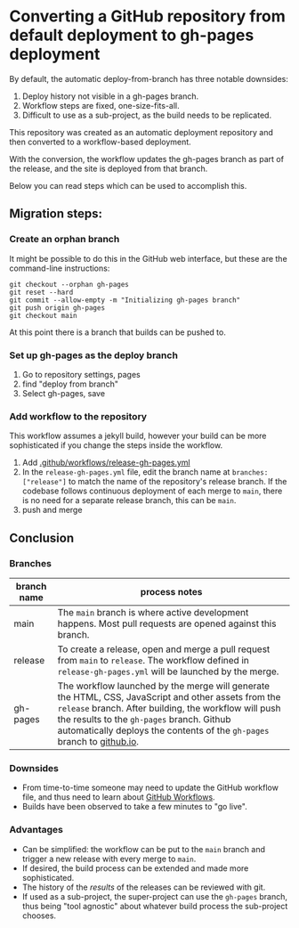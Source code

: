 # Converting a GitHub repository from default deployment to gh-pages deployment

By default, the automatic deploy-from-branch has three notable downsides:

1. Deploy history not visible in a gh-pages branch.
2. Workflow steps are fixed, one-size-fits-all.
3. Difficult to use as a sub-project, as the build needs to be replicated.

This repository was created as an automatic deployment repository and then converted to a workflow-based deployment.

With the conversion, the workflow updates the gh-pages branch as part of the release, and the site is deployed from that branch.

Below you can read steps which can be used to accomplish this.

## Migration steps:

### Create an orphan branch

It might be possible to do this in the GitHub web interface,
but these are the command-line instructions:

```
git checkout --orphan gh-pages
git reset --hard
git commit --allow-empty -m "Initializing gh-pages branch"
git push origin gh-pages
git checkout main
```

At this point there is a branch that builds can be pushed to.

### Set up gh-pages as the deploy branch

1. Go to repository settings, pages
2. find "deploy from branch"
3. Select gh-pages, save

### Add workflow to the repository

This workflow assumes a jekyll build, however your build can be more sophisticated if you change the steps inside the workflow.

1. Add [.github/workflows/release-gh-pages.yml](.github/workflows/release-gh-pages.yml)
2. In the `release-gh-pages.yml` file, edit the branch name at `branches: ["release"]` to match the name of the repository's release branch. If the codebase follows continuous deployment of each merge to `main`, there is no need for a separate release branch, this can be `main`.
3. push and merge

## Conclusion

### Branches

branch name | process notes
-----|-----
main | The `main` branch is where active development happens. Most pull requests are opened against this branch.
release | To create a release, open and merge a pull request from `main` to `release`. The workflow defined in `release-gh-pages.yml` will be launched by the merge.
gh-pages | The workflow launched by the merge will generate the HTML, CSS, JavaScript and other assets from the `release` branch. After building, the workflow will push the results to the `gh-pages` branch.  Github automatically deploys the contents of the `gh-pages` branch to [github.io](https://ericherman.github.io/test-deploy-migration-branch-to-workflow/).

### Downsides

* From time-to-time someone may need to update the GitHub workflow file, and thus need to learn about [GitHub Workflows](https://docs.github.com/en/actions/using-workflows).
* Builds have been observed to take a few minutes to "go live".

### Advantages

* Can be simplified: the workflow can be put to the `main` branch and trigger a new release with every merge to `main`.
* If desired, the build process can be extended and made more sophisticated.
* The history of the _results_ of the releases can be reviewed with git.
* If used as a sub-project, the super-project can use the `gh-pages` branch, thus being "tool agnostic" about whatever build process the sub-project chooses.
